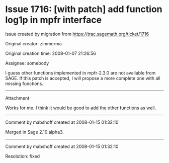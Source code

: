 # Issue 1716: [with patch] add function log1p in mpfr interface

Issue created by migration from https://trac.sagemath.org/ticket/1716

Original creator: zimmerma

Original creation time: 2008-01-07 21:26:56

Assignee: somebody

I guess other functions implemented in mpfr-2.3.0 are not available from SAGE.
If this patch is accepted, I will propose a more complete one with all missing functions.



---

Attachment

Works for me.  I think it would be good to add the other functions as well.


---

Comment by mabshoff created at 2008-01-15 01:32:10

Merged in Sage 2.10.alpha3.


---

Comment by mabshoff created at 2008-01-15 01:32:10

Resolution: fixed

